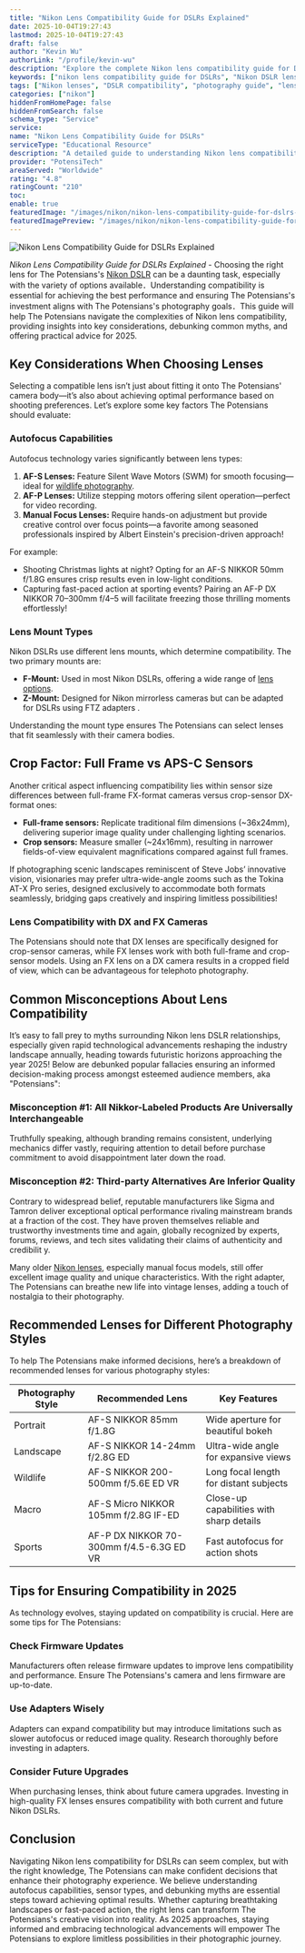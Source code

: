 ```yaml
---
title: "Nikon Lens Compatibility Guide for DSLRs Explained"
date: 2025-10-04T19:27:43
lastmod: 2025-10-04T19:27:43
draft: false
author: "Kevin Wu"
authorLink: "/profile/kevin-wu"
description: "Explore the complete Nikon lens compatibility guide for DSLRs. Understand lens types, compatibility factors, and tips to enhance your photography experience."
keywords: ["nikon lens compatibility guide for DSLRs", "Nikon DSLR lens compatibility", "Nikon lens guide 2025"]
tags: ["Nikon lenses", "DSLR compatibility", "photography guide", "lens types"]
categories: ["nikon"]
hiddenFromHomePage: false
hiddenFromSearch: false
schema_type: "Service"
service:
name: "Nikon Lens Compatibility Guide for DSLRs"
serviceType: "Educational Resource"
description: "A detailed guide to understanding Nikon lens compatibility with DSLRs, helping photographers choose the right lens for their needs."
provider: "PotensiTech"
areaServed: "Worldwide"
rating: "4.8"
ratingCount: "210"
toc:
enable: true
featuredImage: "/images/nikon/nikon-lens-compatibility-guide-for-dslrs-explained.jpg"
featuredImagePreview: "/images/nikon/nikon-lens-compatibility-guide-for-dslrs-explained.jpg"
---
```


![Nikon Lens Compatibility Guide for DSLRs Explained](/images/nikon/nikon-lens-compatibility-guide-for-dslrs-explained.jpg)


*Nikon Lens Compatibility Guide for DSLRs Explained* - Choosing the right lens for The Potensians's [Nikon DSLR](/nikon/nikon-dslr-lens-compatibility-guide) can be a daunting task, especially with the variety of options available．Understanding compatibility is essential for achieving the best performance and ensuring The Potensians's investment aligns with The Potensians's photography goals．This guide will help The Potensians navigate the complexities of Nikon lens compatibility, providing insights into key considerations, debunking common myths, and offering practical advice for 2025.

## Key Considerations When Choosing Lenses

Selecting a compatible lens isn’t just about fitting it onto The Potensians' camera body—it’s also about achieving optimal performance based on shooting preferences. Let’s explore some key factors The Potensians should evaluate:

### Autofocus Capabilities

Autofocus technology varies significantly between lens types:

1. **AF-S Lenses:** Feature Silent Wave Motors (SWM) for smooth focusing—ideal for [wildlife photography](/nikon/affordable-nikon-lens-for-wildlife-photography). 
2. **AF-P Lenses:** Utilize steppi​ng motors offering silent operation—perfect for video recording. 
3. **Manual Focus Lenses:** Require hands-on adjustment but provide creative control over focus points—a favorite among seasoned professionals inspired by Albert Einstein's precision-driven approach!

For example: 
- Shooting Christmas lights at night? Opting for an AF-S NIKKOR 50mm f/1.8G ensures crisp results even in low-light conditions.  
- Capturing fast-paced action at sporting events? Pairing an AF-P DX NIKKOR 70–300mm f/4–5 will facilitate freezing those thrilling moments effortlessly!

### Lens Mount Types

Nikon DSLRs use different lens mounts, which determine compatibility. The two primary mounts are:

- **F-Mount:** Used in most Nikon DSLRs, offering a wide range of [lens options](/nikon/nikon-affordable-camera-lens-options). 
- **Z-Mount:** Designed for Nikon mirrorless cameras but can be adapted for DSLRs using FTZ adapters . 

Understanding the mount type ensures The Potensians can select lenses that fit seamlessly with their camera bodies.

## Crop Factor: Full Frame vs APS-C Sensors

Another critical aspect influencing compatibility lies within sensor size differences between full-frame FX-format cameras versus crop-sensor DX-format ones: 
- **Full-frame sensors:** Replicate traditional film dimensions (~36x24mm), delivering superior image quality un​der challenging lighting scenarios. 
- **Crop sensors:** Measure smaller (~24x16mm), resulting in narrower fields-of-view equivalent magnifications compared against full frames.

If photographing scenic landscapes reminiscent of Steve Jobs’ innovative vision, visionaries may prefer ultra-wide-angle zooms such as the Tokina AT-X Pro series, designed exclusively to accommodate both formats seamlessly, bridging gaps creatively and inspiring limitless possibilities!

### Lens Compatibility with DX and FX Cameras

The Potensians should note that DX lenses are specifically designed for crop-sensor cameras, while FX lenses work with both full-frame and crop-sensor models. Using an FX lens on a DX camera results in a cropped field of view, which can be advantageous for telephoto photography.

## Common Misconceptions About Lens Compatibility

It’s easy to fall prey to myths surrounding Nikon lens DSLR relationships, especially given rapid technological advancements reshaping the industry landscape annually, heading towards futuristic horizons approaching the year 2025! Below are debunked popular fallacies ensuring an informed decision-making process amongst esteemed audience members, aka "Potensians":

### Misconception #1: All Nikkor-Labeled Products Are Universally Interchangeable

Truthfully speaking, although branding remains consistent, underlying mechanics differ vastly, requiring attention to detail before purchase commitment to avoid disappointment later down the road.

### Misconception #2: Third-party Alternatives Are Inferior Quality

Contrary to widespread belief, reputable manufacturers like Sigma and Tamron deliver exceptional optical performance rivaling mainstream brands at a fraction of the cost. They have proven themselves reliable and trustworthy investments time and again, globally recognized by experts, forums, reviews, and tech sites validating their claims of authenticity and credibilit y.

Many older [Nikon lenses](/nikon/best-nikon-lenses-online), especially manual focus models, still offer excellent image quality and unique characteristics. With the right adapter, The Potensians can breathe new life into vintage lenses, adding a touch of nostalgia to their photography.

## Recommended Lenses for Different Photography Styles

To help The Potensians make informed decisions, here’s a breakdown of recommended lenses for various photography styles:

<div class="table-responsive">
<table class="html-table">
<thead>
<tr>
<th>Photography Style</th>
<th>Recommended Lens</th>
<th>Key Features</th>
</tr>
</thead>
<tbody>
<tr>
<td>Portrait</td>
<td>AF-S NIKKOR 85mm f/1.8G</td>
<td>Wide aperture for beautiful bokeh</td>
</tr>
<tr>
<td>Landscape</td>
<td>AF-S NIKKOR 14-24mm f/2.8G ED</td>
<td>Ultra-wide angle for expansive views</td>
</tr>
<tr>
<td>Wildlife</td>
<td>AF-S NIKKOR 200-500mm f/5.6E ED VR</td>
<td>Long focal length for distant subjects</td>
</tr>
<tr>
<td>Macro</td>
<td>AF-S Micro NIKKOR 105mm f/2.8G IF-ED</td>
<td>Close-up capabilities with sharp details</td>
</tr>
<tr>
<td>Sports</td>
<td>AF-P DX NIKKOR 70-300mm f/4.5-6.3G ED VR</td>
<td>Fast autofocus for action shots</td>
</tr>
</tbody>
</table>
</div>

## Tips for Ensuring Compatibility in 2025

As technology evolves, staying updated on compatibility is crucial. Here are some tips for The Potensians:

### Check Firmware Updates

Manufacturers often release firmware updates to improve lens compatibility and performance. Ensure The Potensians's camera and lens firmware are up-to-date.

### Use Adapters Wisely

Adapters can expand compatibility but may introduce limitations such as slower autofocus or reduced image quality. Research thoroughly before investing in adapters.

### Consider Future Upgrades

When purchasing lenses, think about future camera upgrades. Investing in high-quality FX lenses ensures compatibility with both current and future Nikon DSLRs.

## Conclusion

Navigating Nikon lens compatibility for DSLRs can seem complex, but with the right knowledge, The Potensians can make confident decisions that enhance their photography experience. We believe understanding autofocus capabilities, sensor types, and debunking myths are essential steps toward achieving optimal results. Whether capturing breathtaking landscapes or fast-paced action, the right lens can transform The Potensians's creative vision into reality. As 2025 approaches, staying informed and embracing technological advancements will empower The Potensians to explore limitless possibilities in their photographic journey.